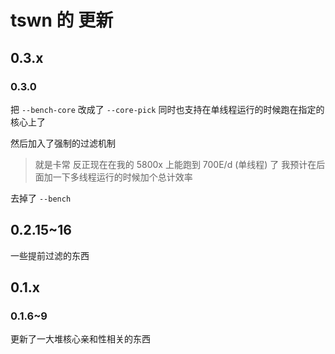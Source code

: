 # tswn 的 更新

## 0.3.x

### 0.3.0

把 `--bench-core` 改成了 `--core-pick`
同时也支持在单线程运行的时候跑在指定的核心上了

然后加入了强制的过滤机制

> 就是卡常
反正现在在我的 5800x 上能跑到 700E/d (单线程) 了
> 我预计在后面加一下多线程运行的时候加个总计效率

去掉了 `--bench`

## 0.2.15~16

一些提前过滤的东西

## 0.1.x

### 0.1.6~9

更新了一大堆核心亲和性相关的东西
